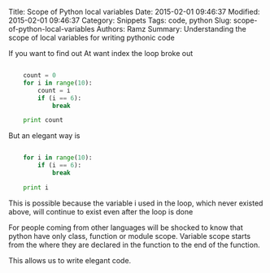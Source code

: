 Title: Scope of Python local variables
Date: 2015-02-01 09:46:37
Modified: 2015-02-01 09:46:37
Category: Snippets
Tags: code, python
Slug: scope-of-python-local-variables
Authors: Ramz
Summary: Understanding the scope of local variables for writing pythonic code

If you want to find out At want index the loop broke out

```python

    count = 0
    for i in range(10):
        count = i
        if (i == 6):
            break

    print count

```

But an elegant way is

```python

    for i in range(10):
        if (i == 6):
            break

    print i

```

This is possible because the variable i used in the loop, which never existed above, will continue to exist
even after the loop is done

For people coming from other languages will be shocked to know that python have only class, function or module scope.
Variable scope starts from the where they are declared in the function to the end of the function.

This allows us to write elegant code.
